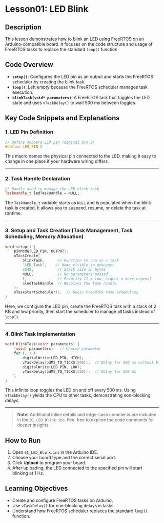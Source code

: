 # Lesson01: LED Blink

## Description

This lesson demonstrates how to blink an LED using FreeRTOS on an Arduino-compatible board. It focuses on the code structure and usage of FreeRTOS tasks to replace the standard `loop()` function.

## Code Overview

- **`setup()`**: Configures the LED pin as an output and starts the FreeRTOS scheduler by creating the blink task.
- **`loop()`**: Left empty because the FreeRTOS scheduler manages task execution.
- **`blinkTask(void* parameters)`**: A FreeRTOS task that toggles the LED state and uses `vTaskDelay()` to wait 500 ms between toggles.

## Key Code Snippets and Explanations

### 1. LED Pin Definition

```cpp
// Define onboard LED pin (digital pin 2)
#define LED_PIN 2
```

This macro names the physical pin connected to the LED, making it easy to change in one place if your hardware wiring differs.

---

### 2. Task Handle Declaration

```cpp
// Handle used to manage the LED blink task
TaskHandle_t ledTaskHandle = NULL;
```

The `TaskHandle_t` variable starts as `NULL` and is populated when the blink task is created. It allows you to suspend, resume, or delete the task at runtime.

---

### 3. Setup and Task Creation (Task Management, Task Scheduling, Memory Allocation)

```cpp
void setup() {
    pinMode(LED_PIN, OUTPUT);
    xTaskCreate(
        blinkTask,      // Function to run as a task
        "LED Task",    // Name visible in debugger
        2048,           // Stack size in bytes
        NULL,           // No parameters passed
        1,              // Priority (1 = low, higher = more urgent)
        &ledTaskHandle  // Receives the task handle
    );
    vTaskStartScheduler();  // Begin FreeRTOS task scheduling
}
```

Here, we configure the LED pin, create the FreeRTOS task with a stack of 2 KB and low priority, then start the scheduler to manage all tasks instead of `loop()`.

---

### 4. Blink Task Implementation

```cpp
void blinkTask(void* parameters) {
    (void) parameters;   // Unused parameter
    for (;;) {
        digitalWrite(LED_PIN, HIGH);
        vTaskDelay(pdMS_TO_TICKS(500));  // Delay for 500 ms without blocking other tasks
        digitalWrite(LED_PIN, LOW);
        vTaskDelay(pdMS_TO_TICKS(500));  // Delay for 500 ms
    }
}
```

This infinite loop toggles the LED on and off every 500 ms. Using `vTaskDelay()` yields the CPU to other tasks, demonstrating non-blocking delays.

---

> **Note:** Additional inline details and edge-case comments are included in the `01_LED_Blink.ino`. Feel free to explore the code comments for deeper insights.

## How to Run

1. Open `01_LED_Blink.ino` in the Arduino IDE.
2. Choose your board type and the correct serial port.
3. Click **Upload** to program your board.
4. After uploading, the LED connected to the specified pin will start blinking at 1 Hz.

## Learning Objectives

- Create and configure FreeRTOS tasks on Arduino.
- Use `vTaskDelay()` for non-blocking delays in tasks.
- Understand how FreeRTOS scheduler replaces the standard `loop()` function.
